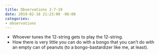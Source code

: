 ```yaml
---
title: Observations 2-7-19
date: 2019-02-18 21:23:00 -06:00
categories:
- observations
---
```


- Whoever tunes the 12-string gets to play the 12-string.
- How there is very little you can do with a bongo that you can’t do with an empty can of peanuts (to a bongo-bastardizer like me, at least).